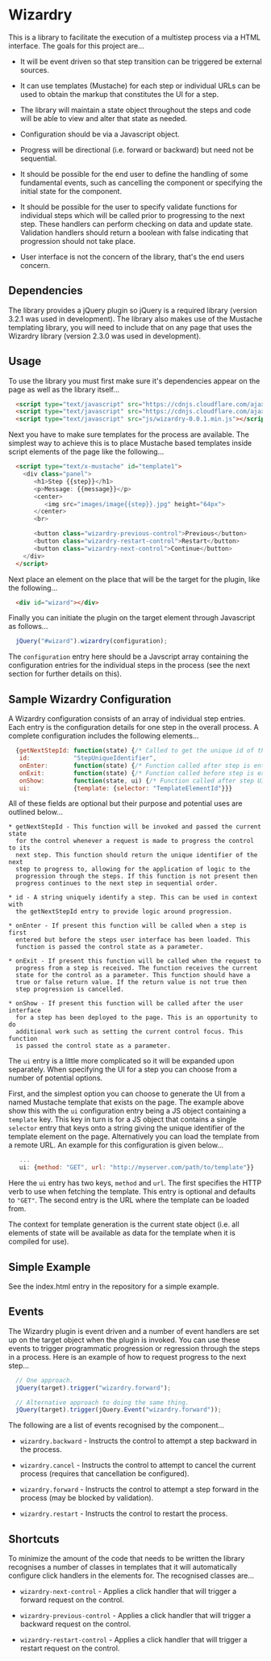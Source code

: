 # Wizardry

This is a library to facilitate the execution of a multistep process via a HTML
interface. The goals for this project are...

 * It will be event driven so that step transition can be triggered be external
   sources.

 * It can use templates (Mustache) for each step or individual URLs can be used
   to obtain the markup that constitutes the UI for a step.

 * The library will maintain a state object throughout the steps and code will
   be able to view and alter that state as needed.

 * Configuration should be via a Javascript object.

 * Progress will be directional (i.e. forward or backward) but need not be
   sequential.

 * It should be possible for the end user to define the handling of some
   fundamental events, such as cancelling the component or specifying the
   initial state for the component.

 * It should be possible for the user to specify validate functions for
   individual steps which will be called prior to progressing to the next step.
   These handlers can perform checking on data and update state. Validation
   handlers should return a boolean with false indicating that progression
   should not take place.

 * User interface is not the concern of the library, that's the end users
   concern.

## Dependencies

The library provides a jQuery plugin so jQuery is a required library (version
3.2.1 was used in development). The library also makes use of the Mustache
templating library, you will need to include that on any page that uses the
Wizardry library (version 2.3.0 was used in development).

## Usage

To use the library you must first make sure it's dependencies appear on the
page as well as the library itself...

```html
  <script type="text/javascript" src="https://cdnjs.cloudflare.com/ajax/libs/jquery/3.2.1/jquery.min.js"></script>
  <script type="text/javascript" src="https://cdnjs.cloudflare.com/ajax/libs/mustache.js/2.3.0/mustache.min.js"></script>
  <script type="text/javascript" src="js/wizardry-0.0.1.min.js"></script>
```

Next you have to make sure templates for the process are available. The simplest
way to achieve this is to place Mustache based templates inside script elements
of the page like the following...

```html
  <script type="text/x-mustache" id="template1">
    <div class="panel">
       <h1>Step {{step}}</h1>
       <p>Message: {{message}}</p>
       <center>
          <img src="images/image{{step}}.jpg" height="64px">
       </center>
       <br>

       <button class="wizardry-previous-control">Previous</button>
       <button class="wizardry-restart-control">Restart</button>
       <button class="wizardry-next-control">Continue</button>
    </div>
  </script>
```

Next place an element on the place that will be the target for the plugin, like
the following...

```html
  <div id="wizard"></div>
```

Finally you can initiate the plugin on the target element through Javascript as
follows...

```javascript
  jQuery("#wizard").wizardry(configuration);
```

The ```configuration``` entry here should be a Javscript array containing the
configuration entries for the individual steps in the process (see the next
section for further details on this).

## Sample Wizardry Configuration

A Wizardry configuration consists of an array of individual step entries. Each
entry is the configuration details for one step in the overall process. A
complete configuration includes the following elements...

```javascript
  {getNextStepId: function(state) {/* Called to get the unique id of the next step. */},
   id:            "StepUniqueIdentifier",
   onEnter:       function(state) {/* Function called after step is entered. */},
   onExit:        function(state) {/* Function called before step is exited. */},
   onShow:        function(state, ui) {/* Function called after step UI deployed. */},
   ui:            {template: {selector: "TemplateElementId"}}}
```

All of these fields are optional but their purpose and potential uses are outlined
below...

    * getNextStepId - This function will be invoked and passed the current state
      for the control whenever a request is made to progress the control to its
      next step. This function should return the unique identifier of the next
      step to progress to, allowing for the application of logic to the
      progression through the steps. If this function is not present then
      progress continues to the next step in sequential order.

    * id - A string uniquely identify a step. This can be used in context with
      the getNextStepId entry to provide logic around progression.

    * onEnter - If present this function will be called when a step is first
      entered but before the steps user interface has been loaded. This
      function is passed the control state as a parameter.

    * onExit - If present this function will be called when the request to
      progress from a step is received. The function receives the current
      state for the control as a parameter. This function should have a
      true or false return value. If the return value is not true then
      step progression is cancelled.

    * onShow - If present this function will be called after the user interface
      for a step has been deployed to the page. This is an opportunity to do
      additional work such as setting the current control focus. This function
      is passed the control state as a parameter.

The ```ui``` entry is a little more complicated so it will be expanded upon
separately. When specifying the UI for a step you can choose from a number of
potential options.

First, and the simplest option you can choose to generate the UI from a named
Mustache template that exists on the page. The example above show this with the
```ui``` configuration entry being a JS object containing a ```template``` key.
This key in turn is for a JS object that contains a single ```selector``` entry
that keys onto a string giving the unique identifier of the template element on
the page.  Alternatively you can load the template from a remote URL. An example
for this configuration is given below...

```javascript
   ...
   ui: {method: "GET", url: "http://myserver.com/path/to/template"}}
```

Here the ```ui``` entry has two keys, ```method``` and ```url```. The first
specifies the HTTP verb to use when fetching the template. This entry is optional
and defaults to ```"GET"```. The second entry is the URL where the template can
be loaded from.


The context for template generation is the current state object (i.e. all
elements of state will be available as data for the template when it is compiled
for use).

## Simple Example

See the index.html entry in the repository for a simple example.

## Events

The Wizardry plugin is event driven and a number of event handlers are set up on
the target object when the plugin is invoked. You can use these events to trigger
programmatic progression or regression through the steps in a process. Here is
an example of how to request progress to the next step...

```javascript
  // One approach.
  jQuery(target).trigger("wizardry.forward");

  // Alternative approach to doing the same thing.
  jQuery(target).trigger(jQuery.Event("wizardry.forward"));
```

The following are a list of events recognised by the component...

  * ```wizardry.backward``` - Instructs the control to attempt a step backward
    in the process.

  * ```wizardry.cancel``` - Instructs the control to attempt to cancel the
    current process (requires that cancellation be configured).

  * ```wizardry.forward``` - Instructs the control to attempt a step forward
    in the process (may be blocked by validation).

  * ```wizardry.restart``` - Instructs the control to restart the process.

## Shortcuts

To minimize the amount of the code that needs to be written the library
recognises a number of classes in templates that it will automatically configure
click handlers in the elements for. The recognised classes are...

  * ```wizardry-next-control``` - Applies a click handler that will trigger a
    forward request on the control.

  * ```wizardry-previous-control``` - Applies a click handler that will trigger
    a backward request on the control.

  * ```wizardry-restart-control``` - Applies a click handler that will trigger a
    restart request on the control.
